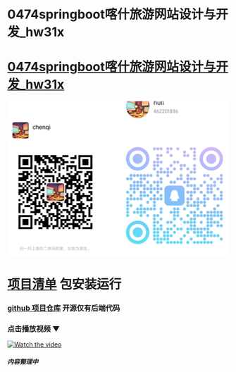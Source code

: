 # 0474springboot喀什旅游网站设计与开发_hw31x


# [0474springboot喀什旅游网站设计与开发_hw31x](https://github.com/GraduationProject-springboot/0474springboot)

![picture](https://raw.githubusercontent.com/GraduationProject-springboot/.github/main/img/wx.png)

# [项目清单](https://chenqi1990.site) 包安装运行

### [github 项目仓库](https://github.com/GraduationProject-springboot/allSpringbootProjects) 开源仅有后端代码

### 点击播放视频 ▼
[![Watch the video](https://i.sstatic.net/Vp2cE.png)](https://www.bilibili.com/video/BV1ULbQeREgz?p=74)


#####   内容整理中  











